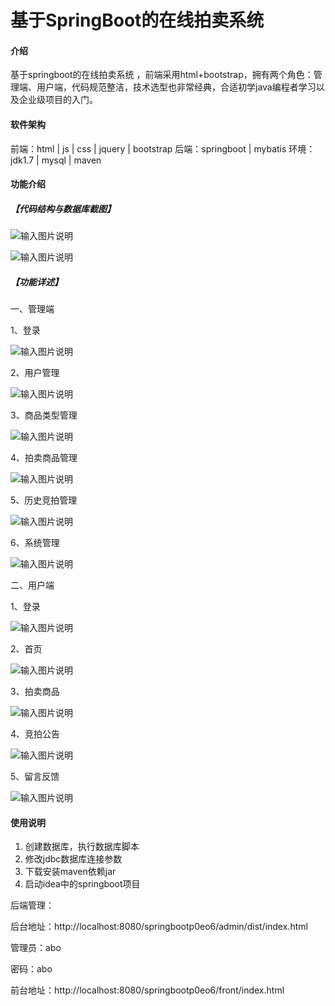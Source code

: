 # 基于SpringBoot的在线拍卖系统

#### 介绍
基于springboot的在线拍卖系统 ，前端采用html+bootstrap，拥有两个角色：管理端、用户端，代码规范整洁，技术选型也非常经典，合适初学java编程者学习以及企业级项目的入门。

#### 软件架构
前端：html | js | css | jquery | bootstrap
后端：springboot | mybatis
环境：jdk1.7 | mysql | maven

#### 功能介绍
##### 【代码结构与数据库截图】
![输入图片说明](https://foruda.gitee.com/images/1718286895065064460/6358f2d0_7960497.png "屏幕截图")

![输入图片说明](https://foruda.gitee.com/images/1718286908794809026/15e21680_7960497.png "屏幕截图")

##### 【功能详述】 
一、管理端

1、登录

![输入图片说明](https://foruda.gitee.com/images/1718287285052874086/a8d2456e_7960497.png "屏幕截图")

2、用户管理

![输入图片说明](https://foruda.gitee.com/images/1718287319537777380/cc6a635a_7960497.png "屏幕截图")

3、商品类型管理

![输入图片说明](https://foruda.gitee.com/images/1718287345562847054/4936a329_7960497.png "屏幕截图")

4、拍卖商品管理

![输入图片说明](https://foruda.gitee.com/images/1718287423302264577/7217c6d7_7960497.png "屏幕截图")

5、历史竞拍管理

![输入图片说明](https://foruda.gitee.com/images/1718287456558742204/ba63c37f_7960497.png "屏幕截图")

6、系统管理

![输入图片说明](https://foruda.gitee.com/images/1718287489040153952/a60aacc1_7960497.png "屏幕截图")

二、用户端

1、登录

![输入图片说明](https://foruda.gitee.com/images/1718287593202411108/6c89dc82_7960497.png "屏幕截图")

2、首页

![输入图片说明](https://foruda.gitee.com/images/1718287615149428071/e65aed02_7960497.png "屏幕截图")

3、拍卖商品

![输入图片说明](https://foruda.gitee.com/images/1718287663307098989/343e0df2_7960497.png "屏幕截图")

4、竞拍公告

![输入图片说明](https://foruda.gitee.com/images/1718287678173262281/a370f2d6_7960497.png "屏幕截图")

5、留言反馈

![输入图片说明](https://foruda.gitee.com/images/1718287705357816432/0a25bce8_7960497.png "屏幕截图")

#### 使用说明

1. 创建数据库，执行数据库脚本  
2. 修改jdbc数据库连接参数  
3. 下载安装maven依赖jar  
4. 启动idea中的springboot项目    

后端管理： 

后台地址：http://localhost:8080/springbootp0eo6/admin/dist/index.html

管理员：abo 

密码：abo

前台地址：http://localhost:8080/springbootp0eo6/front/index.html
 

